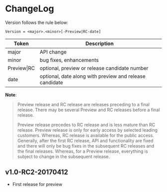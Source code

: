 # ChangeLog

Version follows the rule below:

```
Version = <major>.<minor>[-Preview|RC-date]
```

Token        | Description
-------------|--------------------------------------------
major        | API change
minor        | bug fixes, enhancements
Preview\|RC  | optional, preview or release candidate number
date         | optional, date along with preview and release candidate

**Note**:

> Preview release and RC release are releases preceding to a final release.
> There may be several Preview and RC releases before a final release.
>
> Preview release precedes to RC release and is less mature than RC release.
> Preview release is only for early access by selected leading customers.
> Whereas, RC release is available for the public access. Generally, after the
> first RC release, API and functionality are fixed and there will only be bug
> fixes in the subsequent RC releases and the final releases. Whereas, for a
> Preview release, everything is subject to change in the subsequent release.

## v1.0-RC2-20170412
* First release for preview
